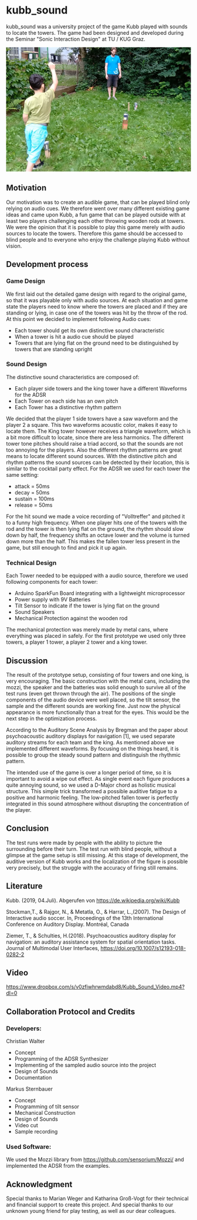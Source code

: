 # kubb_sound
kubb_sound was a university project of the game Kubb played with sounds to locate the towers. The game had been designed and developed during the Seminar "Sonic Interaction Design" at TU / KUG Graz.

![alt text](https://raw.githubusercontent.com/chrisworld/kubb_sound/master/images/kubb1.jpg)

## Motivation
Our motivation was to create an audible game, that can be played blind only relying on audio cues. We therefore went over many different existing game ideas and came upon Kubb, a fun game that can be played outside with at least two players challenging each other throwing wooden rods at towers. We were the opinion that it is possible to play this game merely with audio sources to locate the towers. Therefore this game should be accessed to blind people and to everyone who enjoy the challenge playing Kubb without vision. 

## Development process
### Game Design
We first laid out the detailed game design with regard to the original game, so that it was playable only with audio sources. At each situation and game state the players need to know where the towers are placed and if they are standing or lying, in case one of the towers was hit by the throw of the rod. At this point we decided to implement following Audio cues:
- Each tower should get its own distinctive sound characteristic
- When a tower is hit a audio cue should be played
- Towers that are lying flat on the ground need to be distinguished by towers that are standing upright

### Sound Design
The distinctive sound characteristics are composed of:
- Each player side towers and the king tower have a different Waveforms for the ADSR
- Each Tower on each side has an own pitch
- Each Tower has a distinctive rhythm pattern

We decided that the player 1 side towers have a saw waveform and the player 2 a square. This two waveforms acoustic color, makes it easy to locate them. The King tower however receives a triangle waveform, which is a bit more difficult to locate, since there are less harmonics.
The different tower tone pitches should raise a triad accord, so that the sounds are not too annoying for the players.
Also the different rhythm patterns are great means to locate different sound sources. With the distinctive pitch and rhythm patterns the sound sources can be detected by their location, this is similar to the cocktail party effect. For the ADSR we used for each tower the same setting:
- attack = 50ms
- decay = 50ms
- sustain = 100ms
- release = 50ms

For the hit sound we made a voice recording of "Volltreffer" and pitched it to a funny high frequency.
When one player hits one of the towers with the rod and the tower is then lying flat on the ground, the rhythm should slow down by half, the frequency shifts an octave lower and the volume is turned down more than the half. This makes the fallen tower less present in the game, but still enough to find and pick it up again.

### Technical Design
Each Tower needed to be equipped with a audio source, therefore we used following components for each tower:
- Arduino SparkFun Board integrating with a lightweight microprocessor 
- Power supply with 9V Batteries
- Tilt Sensor to indicate if the tower is lying flat on the ground
- Sound Speakers
- Mechanical Protection against the wooden rod

The mechanical protection was merely made by metal cans, where everything was placed in safely. For the first prototype we used only three towers, a player 1 tower, a player 2 tower and a king tower.

## Discussion
The result of the prototype setup, consisting of four towers and one king, is very encouraging. The basic construction with the metal cans, including the mozzi, the speaker and the batteries was solid enough to survive all of the test runs (even get thrown through the air). The positions of the single components of the audio device were well placed, so the tilt sensor, the sample and the different sounds are working fine. Just now the physical appearance is more functionally than a treat for the eyes. This would be the next step in the optimization process.

According to the Auditory Scene Analysis by Bregman and the paper about psychoacoustic auditory displays for navigation [1], we used separate auditory streams for each team and the king. As mentioned above we implemented different waveforms. By focusing on the things heard, it is possible to group the steady sound pattern and distinguish the rhythmic pattern.  

The intended use of the game is over a longer period of time, so it is important to avoid a wipe out effect. As single event each figure produces a quite annoying sound, so we used a D-Major chord as holistic musical structure. This simple trick transformed a possible auditive fatigue to a positive and harmonic feeling. The low-pitched fallen tower is perfectly integrated in this sound atmosphere without disrupting the concentration of the player.

## Conclusion
The test runs were made by people with the ability to picture the surrounding before their turn. The test run with blind people, without a glimpse at the game setup is still missing. 
At this stage of development, the auditive version of Kubb works and the localization of the figure is possible very precisely, but the struggle with the accuracy of firing still remains. 


## Literature

Kubb. (2019, 04.Juli). Abgerufen von https://de.wikipedia.org/wiki/Kubb

Stockman,T., & Rajgor, N., & Metatla, O., & Harrar, L.,(2007). The Design of Interactive audio soccer. In, Proceedings of the 13th International Conference on Auditory Display. Montréal, Canada 

Ziemer, T., & Schulties, H.(2018). Psychoacoustics auditory display for navigation: an auditory assistance system for spatial orientation tasks. Journal of Multimodal User Interfaces, https://doi.org/10.1007/s12193-018-0282-2


## Video

https://www.dropbox.com/s/v0zfiwhrwmdabd8/Kubb_Sound_Video.mp4?dl=0

## Collaboration Protocol and Credits

### Developers:

Christian Walter
- Concept
- Programming of the ADSR Synthesizer
- Implementing of the sampled audio source into the project
- Design of Sounds
- Documentation

Markus Sternbauer
- Concept
- Programming of tilt sensor 
- Mechanical Construction
- Design of Sounds
- Video cut
- Sample recording

### Used Software:
We used the Mozzi library from https://github.com/sensorium/Mozzi/
and implemented the ADSR from the examples.

## Acknowledgment
Special thanks to Marian Weger and Katharina Groß-Vogt for their technical and financial support to create this project. And special thanks to our unknown young friend for play testing, as well as our dear colleagues.

